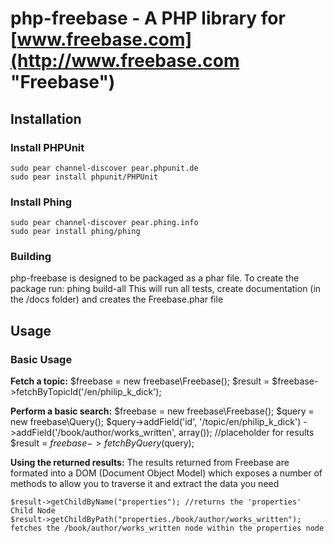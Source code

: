 # php-freebase - A PHP library for [www.freebase.com](http://www.freebase.com "Freebase")

## Installation

### Install PHPUnit
    sudo pear channel-discover pear.phpunit.de
    sudo pear install phpunit/PHPUnit

### Install Phing
    sudo pear channel-discover pear.phing.info
    sudo pear install phing/phing


### Building
php-freebase is designed to be packaged as a phar file. To create the package run:
    phing build-all
This will run all tests, create documentation (in the /docs folder) and creates the Freebase.phar file

## Usage

### Basic Usage

**Fetch a topic:**
    $freebase = new freebase\Freebase();
    $result = $freebase->fetchByTopicId('/en/philip_k_dick');

**Perform a basic search:**
    $freebase = new freebase\Freebase();
    $query = new freebase\Query();
    $query->addField('id', '/topic/en/philip_k_dick')
          ->addField('/book/author/works_written', array()); //placeholder for results
    $result = $freebase->fetchByQuery($query);

**Using the returned results:**
The results returned from Freebase are formated into a DOM (Document Object Model) which exposes a number of methods to allow you to traverse it and extract the data you need

    $result->getChildByName("properties"); //returns the 'properties' Child Node
    $result->getChildByPath("properties./book/author/works_written"); fetches the /book/author/works_written node within the properties node